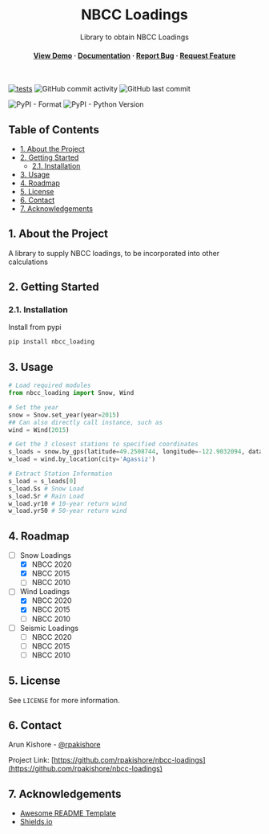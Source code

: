 <!--- Heading --->
<div align="center">
  <h1>NBCC Loadings</h1>
  <p>
    Library to obtain NBCC Loadings
  </p>
<h4>
    <a href="https://github.com/rpakishore/nbcc-loadings/">View Demo</a>
  <span> · </span>
    <a href="https://github.com/rpakishore/nbcc-loadings">Documentation</a>
  <span> · </span>
    <a href="https://github.com/rpakishore/nbcc-loadings/issues/">Report Bug</a>
  <span> · </span>
    <a href="https://github.com/rpakishore/nbcc-loadings/issues/">Request Feature</a>
  </h4>
</div>
<br />

[![tests](https://github.com/rpakishore/nbcc-loadings/actions/workflows/test.yml/badge.svg)](https://github.com/rpakishore/nbcc-loadings/actions/workflows/test.yml)
![GitHub commit activity](https://img.shields.io/github/commit-activity/m/rpakishore/nbcc-loadings)
![GitHub last commit](https://img.shields.io/github/last-commit/rpakishore/nbcc-loadings)

![PyPI - Format](https://img.shields.io/pypi/format/nbcc_loading) ![PyPI - Python Version](https://img.shields.io/pypi/pyversions/nbcc_loading)

<!-- Table of Contents -->
<h2>Table of Contents</h2>

- [1. About the Project](#1-about-the-project)
- [2. Getting Started](#2-getting-started)
  - [2.1. Installation](#21-installation)
- [3. Usage](#3-usage)
- [4. Roadmap](#4-roadmap)
- [5. License](#5-license)
- [6. Contact](#6-contact)
- [7. Acknowledgements](#7-acknowledgements)

<!-- About the Project -->
## 1. About the Project

A library to supply NBCC loadings, to be incorporated into other calculations

<!-- Getting Started -->
## 2. Getting Started

<!-- Installation -->
### 2.1. Installation

Install from pypi

```bash
pip install nbcc_loading
```
<!-- Usage -->
## 3. Usage

```python
# Load required modules
from nbcc_loading import Snow, Wind

# Set the year
snow = Snow.set_year(year=2015) 
## Can also directly call instance, such as
wind = Wind(2015)

# Get the 3 closest stations to specified coordinates
s_loads = snow.by_gps(latitude=49.2508744, longitude=-122.9032094, data_points=3)
w_load = wind.by_location(city='Agassiz')

# Extract Station Information
s_load = s_loads[0]
s_load.Ss # Snow Load
s_load.Sr # Rain Load
w_load.yr10 # 10-year return wind
w_load.yr50 # 50-year return wind
```

<!-- Roadmap -->
## 4. Roadmap

- [ ] Snow Loadings
  - [x] NBCC 2020
  - [x] NBCC 2015
  - [ ] NBCC 2010
- [ ] Wind Loadings
  - [x] NBCC 2020
  - [x] NBCC 2015
  - [ ] NBCC 2010
- [ ] Seismic Loadings
  - [ ] NBCC 2020
  - [ ] NBCC 2015
  - [ ] NBCC 2010

<!-- License -->
## 5. License

See `LICENSE` for more information.

<!-- Contact -->
## 6. Contact

Arun Kishore - [@rpakishore](mailto:pypi@rpakishore.co.in)

Project Link: [https://github.com/rpakishore/nbcc-loadings](https://github.com/rpakishore/nbcc-loadings)

<!-- Acknowledgments -->
## 7. Acknowledgements

- [Awesome README Template](https://github.com/Louis3797/awesome-readme-template/blob/main/README-WITHOUT-EMOJI.md)
- [Shields.io](https://shields.io/)
